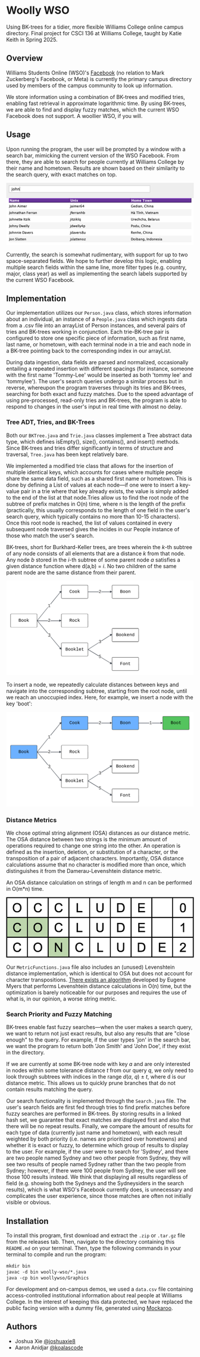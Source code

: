 # Woolly WSO

Using BK-trees for a tidier, more flexible Williams College online campus directory. Final project for CSCI 136 at Williams College, taught by Katie Keith in Spring 2025.
## Overview

Williams Students Online (WSO)'s [Facebook](https://wso.williams.edu/facebook/help) (no relation to Mark Zuckerberg's Facebook, or Meta) is currently the primary campus directory used by members of the campus community to look up information.

We store information using a combination of BK-trees and modified tries, enabling fast retrieval in approximate logarithmic time. By using BK-trees, we are able to find and display fuzzy matches, which the current WSO Facebook does not support. A woollier WSO, if you will.
## Usage

Upon running the program, the user will be prompted by a window with a search bar, mimicking the current version of the WSO Facebook. From there, they are able to search for people currently at Williams College by their name and hometown. Results are shown based on their similarity to the search query, with exact matches on top.

![Example of UI, with user query 'john' on the dummy csv](https://github.com/joshuaxie8/cs136-jx4-aa37-final/blob/main/figs/ui.png?raw=true)

Currently, the search is somewhat rudimentary, with support for up to two space-separated fields. We hope to further develop this logic, enabling multiple search fields within the same line, more filter types (e.g. country, major, class year) as well as implementing the search labels supported by the current WSO Facebook.
## Implementation

Our implementation utilizes our `Person.java` class, which stores information about an individual, an instance of a `People.java` class which ingests data from a .csv file into an arrayList of Person instances, and several pairs of tries and BK-trees working in conjunction. Each trie-BK-tree pair is configured to store one specific piece of information, such as first name, last name, or hometown, with each terminal node in a trie and each node in a BK-tree pointing back to the corresponding index in our arrayList.

During data ingestion, data fields are parsed and normalized, occasionally entailing a repeated insertion with different spacings (for instance, someone with the first name 'Tommy-Lee' would be inserted as both 'tommy lee' and 'tommylee'). The user's search queries undergo a similar process but in reverse, whereupon the program traverses through its tries and BK-trees, searching for both exact and fuzzy matches. Due to the speed advantage of using pre-processed, read-only tries and BK-trees, the program is able to respond to changes in the user's input in real time with almost no delay.
### Tree ADT, Tries, and BK-Trees

Both our `BKTree.java` and `Trie.java` classes implement a Tree abstract data type, which defines isEmpty(), size(), contains(), and insert() methods. Since BK-trees and tries differ significantly in terms of structure and traversal, `Tree.java` has been kept relatively bare.

We implemented a modified trie class that allows for the insertion of multiple identical keys, which accounts for cases where multiple people share the same data field, such as a shared first name or hometown. This is done by defining a List of values at each node—if one were to insert a key-value pair in a trie where that key already exists, the value is simply added to the end of the list at that node.Tries allow us to find the root node of the subtree of prefix matches in O(n) time, where n is the length of the prefix (practically, this usually corresponds to the length of one field in the user's search query, which typically contains no more than 10-15 characters). Once this root node is reached, the list of values contained in every subsequent node traversed gives the incides in our People instance of those who match the user's search.

BK-trees, short for Burkhard-Keller trees, are trees wherein the *k*-th subtree of any node consists of all elements that are a distance *k* from that node. Any node *b* stored in the *i*-th subtree of some parent node *a* satisfies a given distance function where d(a,b) = *i*. No two children of the same parent node are the same distance from their parent.

![example BK-tree](https://github.com/joshuaxie8/cs136-jx4-aa37-final/blob/main/figs/bktree-0.png?raw=true)

To insert a node, we repeatedly calculate distances between keys and navigate into the corresponding subtree, starting from the root node, until we reach an unoccupied index. Here, for example, we insert a node with the key 'boot':

![BK-tree node insertion](https://github.com/joshuaxie8/cs136-jx4-aa37-final/blob/main/figs/bktree-1.png?raw=true)

### Distance Metrics

We chose optimal string alignment (OSA) distances as our distance metric. The OSA distance between two strings is the minimum amount of operations required to change one string into the other. An operation is defined as the insertion, deletion, or substitution of a character, or the transposition of a pair of adjacent characters. Importantly, OSA distance calculations assume that no character is modified more than once, which distinguishes it from the Damerau-Levenshtein distance metric.

An OSA distance calculation on strings of length m and n can be performed in O(m*n) time.

![The OSA distance of 'occlude' and 'conclude' is 2.](https://github.com/joshuaxie8/cs136-jx4-aa37-final/blob/main/figs/osa.png?raw=true)

Our `MetricFunctions.java` file also includes an (unused) Levenshtein distance implementation, which is identical to OSA but does not account for character transpositions. [There exists an algorithm](https://dl.acm.org/doi/10.1145/316542.316550) developed by Eugene Myers that performs Levenshtein distance calculations in O(n) time, but the optimization is barely noticeable for our purposes and requires the use of what is, in our opinion, a worse string metric.

### Search Priority and Fuzzy Matching

BK-trees enable fast fuzzy searches—when the user makes a search query, we want to return not just exact results, but also any results that are "close enough" to the query. For example, if the user types 'jon' in the search bar, we want the program to return both 'Jon Smith' and 'John Doe', if they exist in the directory.

If we are currently at some BK-tree node with key *a* and are only interested in nodes within some tolerance distance *t* from our query *q*, we only need to look through subtrees with indices in the range *d*(*a*, *q*) ± *t*, where d is our distance metric. This allows us to quickly prune branches that do not contain results matching the query.

Our search functionality is implemented through the `Search.java` file. The user's search fields are first fed through tries to find prefix matches before fuzzy searches are performed in BK-trees. By storing results in a linked hash set, we guarantee that exact matches are displayed first and also that there will be no repeat results. Finally, we compare the amount of results for each type of data (currently just name and hometown), with each result weighted by both priority (i.e. names are prioritized over hometowns) and whether it is exact or fuzzy, to determine which group of results to display to the user. For example, if the user were to search for 'Sydney', and there are two people named Sydney and two other people from Sydney, they will see two results of people named Sydney rather than the two people from Sydney; however, if there were 100 people from Sydney, the user will see those 100 results instead. We think that displaying all results regardless of field (e.g. showing both the Sydneys and the Sydneysiders in the search results), which is what WSO's Facebook currently does, is unnecessary and complicates the user experience, since those matches are often not initially visible or obvious.

## Installation

To install this program, first download and extract the `.zip` or `.tar.gz` file from the releases tab. Then, navigate to the directory containing this `README.md` on your terminal. Then, type the following commands in your terminal to compile and run the program:
```
mkdir bin
javac -d bin woolly-wso/*.java
java -cp bin woollywso/Graphics
```

For development and on-campus demos, we used a `data.csv` file containing access-controlled institutional information about real people at Williams College. In the interest of keeping this data protected, we have replaced the public facing version with a dummy file, generated using [Mockaroo](https://www.mockaroo.com/). 
## Authors

- Joshua Xie [@joshuaxie8](https://www.github.com/joshuaxie8)
- Aaron Anidjar [@koalascode](https://www.github.com/koalascode)